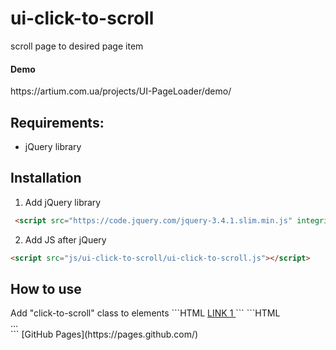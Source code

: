 # ui-click-to-scroll
scroll page to desired page item


<h4>Demo</h4> 
https://artium.com.ua/projects/UI-PageLoader/demo/


<h2>Requirements: </h2>
<ul>
<li>jQuery library</li>
</ul>


<h2>Installation</h2>


1. Add jQuery library
```HTML 
 <script src="https://code.jquery.com/jquery-3.4.1.slim.min.js" integrity="sha384-J6qa4849blE2+poT4WnyKhv5vZF5SrPo0iEjwBvKU7imGFAV0wwj1yYfoRSJoZ+n" crossorigin="anonymous"></script>
 ``` 
 
2. Add JS after jQuery
```HTML 
<script src="js/ui-click-to-scroll/ui-click-to-scroll.js"></script>
```    
<p></p>

<h2>How to use</h2>
Add "click-to-scroll" class to elements
```HTML 
<a href="#item1" class="click-to-scroll"> LINK 1 </a>
```
```HTML 
<section id="item1">...</section>
``` 
[GitHub Pages](https://pages.github.com/)
